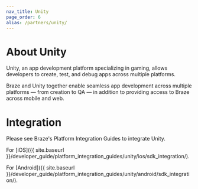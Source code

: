 ```yaml
---
nav_title: Unity
page_order: 6
alias: /partners/unity/
---
```

# About Unity

Unity, an app development platform specializing in gaming, allows developers to create, test, and debug apps across multiple platforms.

Braze and Unity together enable seamless app development across multiple platforms — from creation to QA — in addition to providing access to Braze across mobile and web.

# Integration

Please see Braze's Platform Integration Guides to integrate Unity.

For [iOS]({{ site.baseurl }}/developer_guide/platform_integration_guides/unity/ios/sdk_integration/).

For [Android]({{ site.baseurl }}/developer_guide/platform_integration_guides/unity/android/sdk_integration/).
